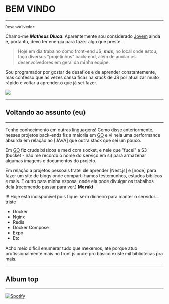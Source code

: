 <h1 style="text-decoration:none;">BEM VINDO</h1>

<hr/>

``Desenvolvedor``

Chamo-me ___Matheus Dluca___.
Aparentemente sou considerado [Jovem] ainda e, portanto, devo ter energia para fazer algo que preste.

> Hoje em dia trabalho como front-end JS,
> ___mas___, no local onde estou,
> faço diversos "projetinhos" back-end, além de auxilar os
> desenvolvedores em geral da minha equipe.

Sou programador por gostar de desafios e de aprender constantemente, mas confesso que as vezes cansa ficar na _stack_ de JS por atualizar muito rápido e voltar a aprender o que já sei fazer.

![](https://cdn-icons-png.flaticon.com/128/743/743280.png)

<hr/>

## Voltando ao assunto (eu)
<hr/>

Tenho conhecimento em outras linguagens!
Como disse anteriormente, nesses projetos back-ends fiz a maioria em [GO] e vi nela uma performance absurda em relação ao [JAVA] que outra stack que sei um pouco.

Em [GO] fiz cruds básicos e mexi com socket, e nele que "fucei" a S3 (bucket - não me recordo o nome do serviço em si)  para armazenar algumas imagens e documentos do projeto.

Em relação a projetos pessoais tratei de aprender [Nest.js] e [node] para fazer um site de blogs onde compartilhamos testemunhos, estudos biblícos e mais. E outro para minha esposa, onde ela pode divulgar os trabalhos dela (recomendo passar para ver.) [__Meraki__]

!!! Hoje está indisponivel pois fiquei sem dinheiro para manter o servidor... triste

 - Docker
 - Nginx
 - Redis
 - Docker Compose
 - Expo
 - Etc
  
Acho meio dificil enumerar tudo que mexemos, até porque atuo profissionalmente mais no front js onde pro básico existe mil bibliotecas pra mais.

<hr />

## Album top
<hr />

[![Spotify](https://open.spotify.com/intl-pt/album/2KSWrd22LGc0Hmqs2Z5i7z?si=b9dT1W6YQjq4A0Qsqhw1DA)](https://open.spotify.com/intl-pt/album/2KSWrd22LGc0Hmqs2Z5i7z?si=b9dT1W6YQjq4A0Qsqhw1DA)

[__Meraki__]: https://www.instagram.com/amomerakiatelie/profilecard/?igsh=MWoyMGR4c3l2cjN5aw%3D%3D
[GO]: https://google.com.br
[Desenvolvedor]: https://google.com.br
[Jovem]: https://google.com.br
[``Matheus Dluca``]: https://www.instagram.com/amomerakiatelie/profilecard/?igsh=MWoyMGR4c3l2cjN5aw%3D%3D